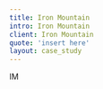 ```yaml
---
title: Iron Mountain
intro: Iron Mountain
client: Iron Mountain
quote: 'insert here'
layout: case_study
---
```


IM
